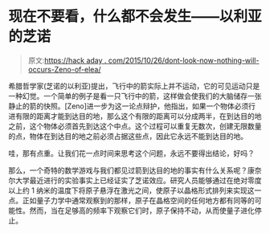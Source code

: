 # 现在不要看，什么都不会发生——以利亚的芝诺

> 原文:[https://hack aday . com/2015/10/26/dont-look-now-nothing-will-occurs-Zeno-of-elea/](https://hackaday.com/2015/10/26/dont-look-now-nothing-will-happen-zeno-of-elea/)

希腊哲学家(芝诺的以利亚)提出，飞行中的箭实际上并不运动，它的可见运动只是一种幻觉。一个简单的例子是看一只飞行中的箭，这样做会使我们的大脑储存一张静止的箭的快照。[Zeno]进一步为这一论点辩护，他指出，如果一个物体必须行进有限的距离才能到达目的地，那么这个有限的距离可以分成两半，在到达目的地之前，这个物体必须首先到达这个中点。这个过程可以重复无数次，创建无限数量的点，物体在到达目的地之前必须占据这些点，因此它永远不能到达目的地。

哇，那有点重。让我们花一点时间来思考这个问题，永远不要得出结论，好吗？

那么，一个奇特的数学游戏与我们都见过箭到达目的地的事实有什么关系呢？康奈尔大学最近进行的实验事实上已经证实了芝诺效应。研究人员能够通过在绝对零度以上约 1 纳米的温度下将原子悬浮在激光之间，使原子以晶格形式排列来实现这一点。正如量子力学中通常观察到的那样，原子在晶格空间的任何地方都有同等的可能性。然而，当在足够高的频率下观察它们时，原子保持不动，从而使量子进化停止。